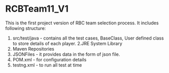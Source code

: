 # RCBTeam11_V1
This is the first project version of RBC team selection process.
It includes following structure:
1. src/test/java - contains all the test cases, BaseClass, User defined class to store details of each player.
2.JRE System Library
3. Maven Repositories
4. JSONFiles - it provides data in the form of json file.
5. POM.xml - for configuration details
6. testng.xml - to run all test at time

